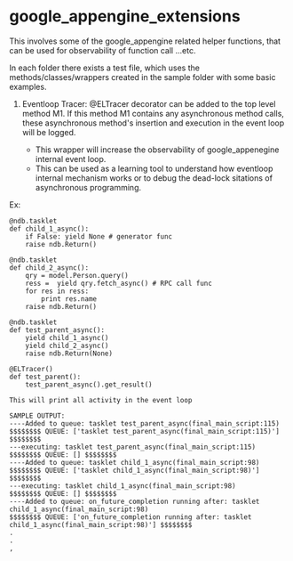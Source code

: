 # google_appengine_extensions

This involves some of the google_appengine related helper functions, that can be used for observability of function call ...etc.

In each folder there exists a test file, which uses the methods/classes/wrappers created in the sample folder with some basic examples.

1) Eventloop Tracer:
    @ELTracer decorator can be added to the top level method M1. 
    If this method M1 contains any asynchronous method calls, these asynchronous method's insertion and execution in the event loop will be logged.
    
    - This wrapper will increase the observability of google_appenegine internal event loop.
    - This can be used as a learning tool to understand how eventloop internal mechanism works or to debug the dead-lock sitations of asynchronous programming.

  Ex:
  
    @ndb.tasklet
    def child_1_async():
        if False: yield None # generator func
        raise ndb.Return()
    
    @ndb.tasklet
    def child_2_async():
        qry = model.Person.query()
        ress =  yield qry.fetch_async() # RPC call func
        for res in ress:
            print res.name
        raise ndb.Return()
    
    @ndb.tasklet
    def test_parent_async():
        yield child_1_async()
        yield child_2_async()
        raise ndb.Return(None)

    @ELTracer()  
    def test_parent():
        test_parent_async().get_result()

    This will print all activity in the event loop

    SAMPLE OUTPUT:
    ----Added to queue: tasklet test_parent_async(final_main_script:115)
    $$$$$$$$ QUEUE: ['tasklet test_parent_async(final_main_script:115)'] $$$$$$$$
    ---executing: tasklet test_parent_async(final_main_script:115)
    $$$$$$$$ QUEUE: [] $$$$$$$$
    ----Added to queue: tasklet child_1_async(final_main_script:98)
    $$$$$$$$ QUEUE: ['tasklet child_1_async(final_main_script:98)'] $$$$$$$$
    ---executing: tasklet child_1_async(final_main_script:98)
    $$$$$$$$ QUEUE: [] $$$$$$$$
    ----Added to queue: on_future_completion running after: tasklet child_1_async(final_main_script:98)
    $$$$$$$$ QUEUE: ['on_future_completion running after: tasklet child_1_async(final_main_script:98)'] $$$$$$$$
    .
    .
    ,



    
    
